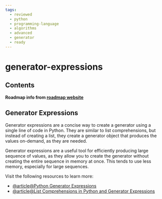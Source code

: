 ```yaml
---
tags:
  - reviewed
  - python
  - programming-language
  - algorithms
  - advanced
  - generator
  - ready
---
```


# generator-expressions

## Contents

__Roadmap info from [roadmap website](https://roadmap.sh/python/python-advanced-topics/generator-expressions)__

## Generator Expressions

Generator expressions are a concise way to create a generator using a single line of code in Python. They are similar to list comprehensions, but instead of creating a list, they create a generator object that produces the values on-demand, as they are needed.

Generator expressions are a useful tool for efficiently producing large sequence of values, as they allow you to create the generator without creating the entire sequence in memory at once. This tends to use less memory, especially for large sequences.

Visit the following resources to learn more:

- [@article@Python Generator Expressions](https://www.pythontutorial.net/advanced-python/python-generator-expressions/)
- [@article@List Comprehensions in Python and Generator Expressions](https://djangostars.com/blog/list-comprehensions-and-generator-expressions/)
